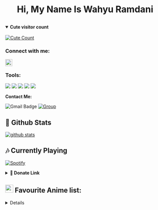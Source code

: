 <h1 align="center">Hi, My Name Is Wahyu Ramdani</h1>

##
<details open>
<summary><b>Cute visitor count</b></summary>
<br>
<a href="https://t.me/zenfrans"><img alt="Cute Count" src="https://count.getloli.com/get/@wahyu?theme=rule34" /></a>
</details>


### Connect with me:
[<img align="left" alt="Wahyu | Telegram" width="22px" src="https://cdn.jsdelivr.net/npm/simple-icons@v3/icons/telegram.svg" />][telegram]
<br />


[telegram]: https://t.me/zenfrans

### Tools:
<p>
    <img src="https://img.shields.io/badge/OS-Linux-blue?&logo=Linux" />
    <img src="https://img.shields.io/badge/OS-Windows-blue?&logo=Windows" />
    <img src="https://img.shields.io/badge/IDE-Xcode-blue?&logo=xcode" />
    <img src="https://img.shields.io/badge/Text%20Editor-Visual%20Studio%20Code-blue?&logo=visual%20studio%20code&logoColor=blue" />
    <img src="https://img.shields.io/badge/Sublime%20Text-gray?&logo=Sublime-Text" />
</p>


**Contact Me:**

![Gmail Badge](https://img.shields.io/badge/-wahyusaputraramdani587@gmail.com-c14438?style=flat-square&logo=Gmail&logoColor=white&link=wahyusaputraramdani587@gmail.com)
[![Group](https://img.shields.io/badge/dynamic/json?logo=telegram&label=%40OkaeriUserbot&labelColor=282c34&suffix=+members&color=2CA5E0&query=%24.data.totalSubs&url=https%3A%2F%2Fapi.spencerwoo.com%2Fsubstats%2F%3Fsource%3Dtelegram%26queryKey%3DOkaeriUserbot&longCache=true%22)](https://t.me/OkaeriUserbot)

##  🐙 **Github Stats**

[![github stats](https://github-readme-stats.vercel.app/api?username=Wahyu213&show_icons=true&theme=radical&count_private=true&include_all_commits=true)](https://github.com/Wahyu213)


</details>

##  🎶 **Currently Playing**
[![Spotify](https://spotify.pokurt.me/api/spotify)](https://open.spotify.com/user/316ps7xfvhwyjdsy5ugzhmfxhl74?si=c5977142845842bc)
</details>

<details align="left">
  <summary><b>💸 Donate Link</b></summary><br/>
<a href="https://ko-fi.com/scroolx"><img src="https://github.com/Wahyu213-Profile-Requirements/blob/main/1017087.png"  width="20" height="20" alt="Ko-fi"></a>
</details>
 
## <img src="https://i.redd.it/nwu0335ccoz41.png" width="25px"> **Favourite Anime list:**
<details>
<!-- anilist_start-->
 • <a href="https://anilist.co/anime/21087">One Punch Man<a><br>
 • <a href="https://anilist.co/anime/97668">One Punch Man 2<a><br>
 • <a href="https://anilist.co/anime/21416">One Punch Man OVA<a><br>
 • <a href="https://anilist.co/anime/21355">Re:Zero kara Hajimeru Isekai Seikatsu<a><br>
 • <a href="https://anilist.co/anime/101759">Yakusoku no Neverland<a><br>
 • <a href="https://anilist.co/anime/108725">Yakusoku no Neverland 2<a><br>
 • <a href="https://anilist.co/anime/20853">Aldnoah.Zero 2<a><br>
 • <a href="https://anilist.co/anime/20632">Aldnoah.Zero<a><br>
 • <a href="https://anilist.co/anime/226">Elfen Lied<a><br>
 • <a href="https://anilist.co/anime/19603">Fate/stay night: Unlimited Blade Works<a><br>
 • <a href="https://anilist.co/anime/20792">Fate/stay night: Unlimited Blade Works 2nd Season<a><br>
 • <a href="https://anilist.co/anime/356">Fate/stay night<a><br>
 • <a href="https://anilist.co/anime/20791">Fate/stay night [Heaven's Feel] I. presage flower<a><br>
<!-- anilist_end-->
